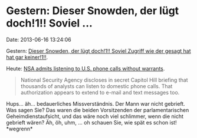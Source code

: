 Gestern: Dieser Snowden, der lügt doch!1!! Soviel \...
======================================================

Date: 2013-06-16 13:24:06

Gestern: [Dieser Snowden, der lügt doch!1!! Soviel Zugriff wie der
gesagt hat hat gar
keiner!1!!](http://thehill.com/homenews/house/305409-house-intel-chiefs-snowden-lying).

Heute: [NSA admits listening to U.S. phone calls without
warrants](http://news.cnet.com/8301-13578_3-57589495-38/nsa-admits-listening-to-u.s-phone-calls-without-warrants/).

> National Security Agency discloses in secret Capitol Hill briefing
> that thousands of analysts can listen to domestic phone calls. That
> authorization appears to extend to e-mail and text messages too.

Hups\... äh\... bedauerliches Missverständnis. Der Mann war nicht
gebrieft. Was sagen Sie? Das waren die beiden Vorsitzenden der
parlamentarischen Geheimdienstaufsicht, und das wäre noch viel
schlimmer, wenn die nicht gebrieft wären? Äh, öh, uhm, \... oh schauen
Sie, wie spät es schon ist! \*wegrenn\*
